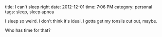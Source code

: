 title: I can't sleep right
date: 2012-12-01
time: 7:06 PM
category: personal
tags: sleep, sleep apnea

I sleep so weird. I don't think it's ideal. I gotta get my tonsils cut out, maybe.

Who has time for that?